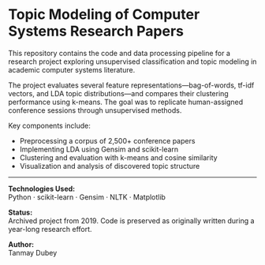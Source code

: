 # Topic Modeling of Computer Systems Research Papers

This repository contains the code and data processing pipeline for a research project exploring unsupervised classification and topic modeling in academic computer systems literature.

The project evaluates several feature representations—bag-of-words, tf-idf vectors, and LDA topic distributions—and compares their clustering performance using k-means. The goal was to replicate human-assigned conference sessions through unsupervised methods.

Key components include:
- Preprocessing a corpus of 2,500+ conference papers
- Implementing LDA using Gensim and scikit-learn
- Clustering and evaluation with k-means and cosine similarity
- Visualization and analysis of discovered topic structure

---

**Technologies Used:**  
Python · scikit-learn · Gensim · NLTK · Matplotlib

**Status:**  
Archived project from 2019. Code is preserved as originally written during a year-long research effort.

**Author:**  
Tanmay Dubey  
